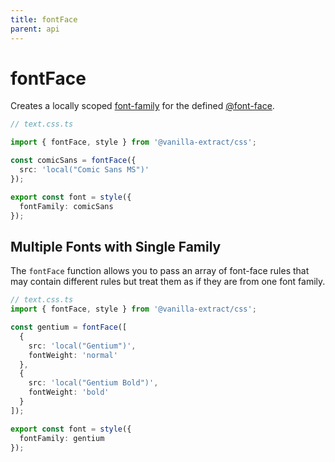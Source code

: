 ```yaml
---
title: fontFace
parent: api
---
```


# fontFace

Creates a locally scoped [font-family](https://developer.mozilla.org/en-US/docs/Web/CSS/@font-face/font-family) for the defined [@font-face](https://developer.mozilla.org/en-US/docs/Web/CSS/@font-face).

```ts compiled
// text.css.ts

import { fontFace, style } from '@vanilla-extract/css';

const comicSans = fontFace({
  src: 'local("Comic Sans MS")'
});

export const font = style({
  fontFamily: comicSans
});
```

## Multiple Fonts with Single Family

The `fontFace` function allows you to pass an array of font-face rules that may contain different rules but treat them as if they are from one font family.

```ts compiled
// text.css.ts
import { fontFace, style } from '@vanilla-extract/css';

const gentium = fontFace([
  {
    src: 'local("Gentium")',
    fontWeight: 'normal'
  },
  {
    src: 'local("Gentium Bold")',
    fontWeight: 'bold'
  }
]);

export const font = style({
  fontFamily: gentium
});
```

